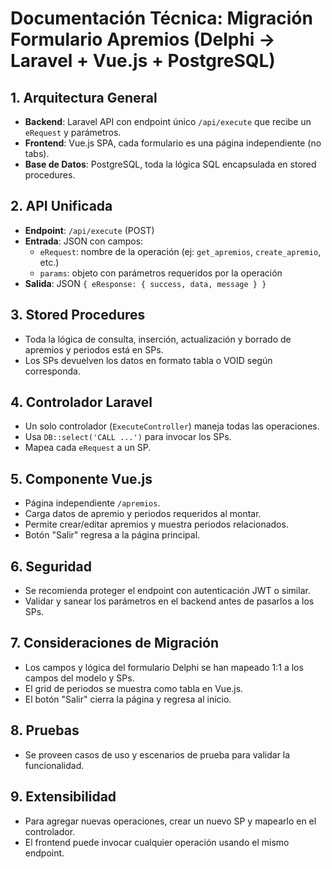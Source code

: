 # Documentación Técnica: Migración Formulario Apremios (Delphi → Laravel + Vue.js + PostgreSQL)

## 1. Arquitectura General
- **Backend**: Laravel API con endpoint único `/api/execute` que recibe un `eRequest` y parámetros.
- **Frontend**: Vue.js SPA, cada formulario es una página independiente (no tabs).
- **Base de Datos**: PostgreSQL, toda la lógica SQL encapsulada en stored procedures.

## 2. API Unificada
- **Endpoint**: `/api/execute` (POST)
- **Entrada**: JSON con campos:
  - `eRequest`: nombre de la operación (ej: `get_apremios`, `create_apremio`, etc.)
  - `params`: objeto con parámetros requeridos por la operación
- **Salida**: JSON `{ eResponse: { success, data, message } }`

## 3. Stored Procedures
- Toda la lógica de consulta, inserción, actualización y borrado de apremios y periodos está en SPs.
- Los SPs devuelven los datos en formato tabla o VOID según corresponda.

## 4. Controlador Laravel
- Un solo controlador (`ExecuteController`) maneja todas las operaciones.
- Usa `DB::select('CALL ...')` para invocar los SPs.
- Mapea cada `eRequest` a un SP.

## 5. Componente Vue.js
- Página independiente `/apremios`.
- Carga datos de apremio y periodos requeridos al montar.
- Permite crear/editar apremios y muestra periodos relacionados.
- Botón "Salir" regresa a la página principal.

## 6. Seguridad
- Se recomienda proteger el endpoint con autenticación JWT o similar.
- Validar y sanear los parámetros en el backend antes de pasarlos a los SPs.

## 7. Consideraciones de Migración
- Los campos y lógica del formulario Delphi se han mapeado 1:1 a los campos del modelo y SPs.
- El grid de periodos se muestra como tabla en Vue.js.
- El botón "Salir" cierra la página y regresa al inicio.

## 8. Pruebas
- Se proveen casos de uso y escenarios de prueba para validar la funcionalidad.

## 9. Extensibilidad
- Para agregar nuevas operaciones, crear un nuevo SP y mapearlo en el controlador.
- El frontend puede invocar cualquier operación usando el mismo endpoint.

